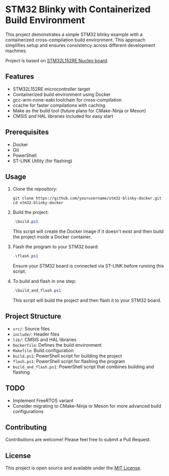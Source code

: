 # STM32 Blinky with Containerized Build Environment

This project demonstrates a simple STM32 blinky example with a containerized cross-compilation build environment. This approach simplifies setup and ensures consistency across different development machines.

Project is based on [STM32L152RE Nucleo board](https://www.st.com/en/evaluation-tools/nucleo-l152re.html).

## Features

- STM32L152RE microcontroller target
- Containerized build environment using Docker
- gcc-arm-none-eabi toolchain for cross-compilation
- ccache for faster compilations with caching
- Make as the build tool (future plans for CMake-Ninja or Meson)
- CMSIS and HAL libraries included for easy start

## Prerequisites

- Docker
- Git
- PowerShell
- ST-LINK Utility (for flashing)

## Usage

1. Clone the repository:
   ```
   git clone https://github.com/yourusername/stm32-blinky-docker.git
   cd stm32-blinky-docker
   ```

2. Build the project:
   ```powershell
   .\build.ps1
   ```
   This script will create the Docker image if it doesn't exist and then build the project inside a Docker container.

3. Flash the program to your STM32 board:
   ```powershell
   .\flash.ps1
   ```
   Ensure your STM32 board is connected via ST-LINK before running this script.

4. To build and flash in one step:
   ```powershell
   .\build_and_flash.ps1
   ```
   This script will build the project and then flash it to your STM32 board.

## Project Structure

- `src/`: Source files
- `include/`: Header files
- `lib/`: CMSIS and HAL libraries
- `Dockerfile`: Defines the build environment
- `Makefile`: Build configuration
- `build.ps1`: PowerShell script for building the project
- `flash.ps1`: PowerShell script for flashing the program
- `build_and_flash.ps1`: PowerShell script that combines building and flashing

## TODO

- Implement FreeRTOS variant
- Consider migrating to CMake-Ninja or Meson for more advanced build configurations

## Contributing

Contributions are welcome! Please feel free to submit a Pull Request.

## License

This project is open source and available under the [MIT License](LICENSE).